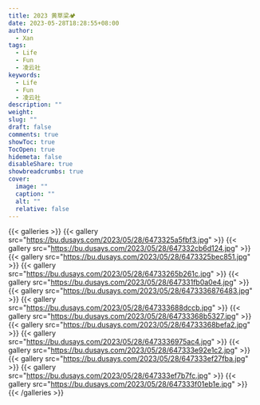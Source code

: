 ```yaml
---
title: 2023 黄草梁🏕️
date: 2023-05-28T18:28:55+08:00
author:
  - Xan
tags:
  - Life
  - Fun
  - 凌云社
keywords:
  - Life
  - Fun
  - 凌云社
description: ""
weight: 
slug: ""
draft: false
comments: true
showToc: true
TocOpen: true
hidemeta: false
disableShare: true
showbreadcrumbs: true
cover:
  image: ""
  caption: ""
  alt: ""
  relative: false
---
```


{{< galleries >}}
{{< gallery src="https://bu.dusays.com/2023/05/28/6473325a5fbf3.jpg" >}}
{{< gallery src="https://bu.dusays.com/2023/05/28/647332cb6d124.jpg" >}}
{{< gallery src="https://bu.dusays.com/2023/05/28/6473325bec851.jpg" >}}
{{< gallery src="https://bu.dusays.com/2023/05/28/64733265b261c.jpg" >}}
{{< gallery src="https://bu.dusays.com/2023/05/28/647331fb0a0e4.jpg" >}}
{{< gallery src="https://bu.dusays.com/2023/05/28/6473336876483.jpg" >}}
{{< gallery src="https://bu.dusays.com/2023/05/28/647333688dccb.jpg" >}}
{{< gallery src="https://bu.dusays.com/2023/05/28/64733368b5327.jpg" >}}
{{< gallery src="https://bu.dusays.com/2023/05/28/64733368befa2.jpg" >}}
{{< gallery src="https://bu.dusays.com/2023/05/28/6473336975ac4.jpg" >}}
{{< gallery src="https://bu.dusays.com/2023/05/28/647333e92e1c2.jpg" >}}
{{< gallery src="https://bu.dusays.com/2023/05/28/647333ef27fba.jpg" >}}
{{< gallery src="https://bu.dusays.com/2023/05/28/647333ef7b7fc.jpg" >}}
{{< gallery src="https://bu.dusays.com/2023/05/28/647333f01eb1e.jpg" >}}
{{< /galleries >}}

